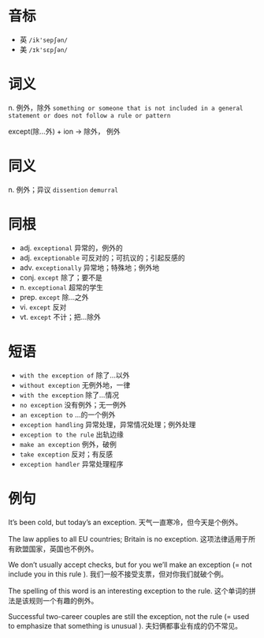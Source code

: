 # 音标

- 英 `/ik'sepʃən/`
- 美 `/ɪk'sɛpʃən/`

# 词义

n. 例外，除外
`something or someone that is not included in a general statement or does not follow a rule or pattern`



except(除…外) + ion → 除外， 例外

# 同义

n. 例外；异议
`dissention` `demurral`

# 同根

- adj. `exceptional` 异常的，例外的
- adj. `exceptionable` 可反对的；可抗议的；引起反感的
- adv. `exceptionally` 异常地；特殊地；例外地
- conj. `except` 除了；要不是
- n. `exceptional` 超常的学生
- prep. `except` 除…之外
- vi. `except` 反对
- vt. `except` 不计；把…除外

# 短语

- `with the exception of` 除了…以外
- `without exception` 无例外地，一律
- `with the exception` 除了…情况
- `no exception` 没有例外；无一例外
- `an exception to` …的一个例外
- `exception handling` 异常处理，异常情况处理；例外处理
- `exception to the rule` 出轨边缘
- `make an exception` 例外，破例
- `take exception` 反对；有反感
- `exception handler` 异常处理程序

# 例句

It’s been cold, but today’s an exception.
天气一直寒冷，但今天是个例外。

The law applies to all EU countries; Britain is no exception.
这项法律适用于所有欧盟国家，英国也不例外。

We don’t usually accept checks, but for you we’ll make an exception (= not include you in this rule ).
我们一般不接受支票，但对你我们就破个例。

The spelling of this word is an interesting exception to the rule.
这个单词的拼法是该规则一个有趣的例外。

Successful two-career couples are still the exception, not the rule (= used to emphasize that something is unusual ).
夫妇俩都事业有成的仍不常见。


